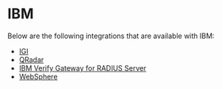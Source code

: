 [title]: # (IBM)
[tags]: # (introduction)
[priority]: # (1)
# IBM

Below are the following integrations that are available with IBM:

* [IGI](igi/index.md)
* [QRadar](qradar/index.md)
* [IBM Verify Gateway for RADIUS Server](verify/index.md)
* [WebSphere](websphere/index.md)